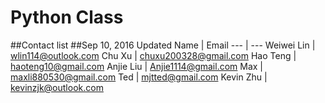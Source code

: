 # Python Class

##Contact list
##Sep 10, 2016 Updated
Name | Email 
--- | ---
Weiwei Lin | wlin114@outlook.com
Chu Xu | chuxu200328@gmail.com
Hao Teng | haoteng10@gmail.com
Anjie Liu | Anjie1114@gmail.com
Max | maxli880530@gmail.com
Ted | mjtted@gmail.com
Kevin Zhu | kevinzjk@outlook.com
